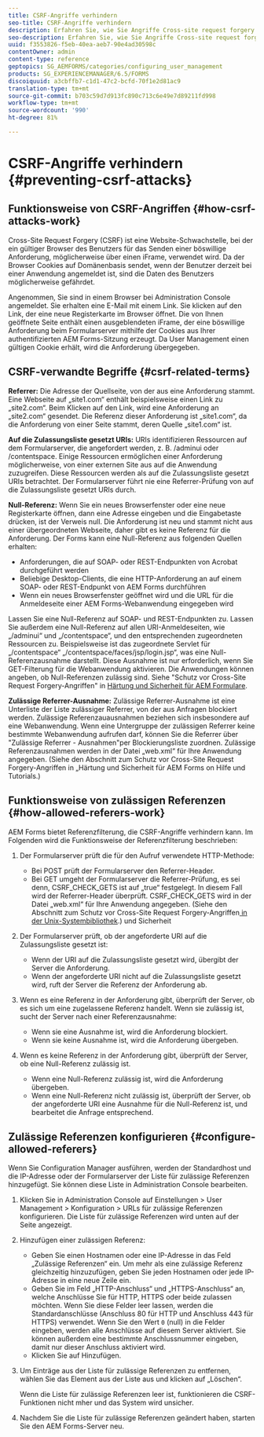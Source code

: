 ```yaml
---
title: CSRF-Angriffe verhindern
seo-title: CSRF-Angriffe verhindern
description: Erfahren Sie, wie Sie Angriffe Cross-site request forgery (CSRF) verhindern und Benutzerdaten vor Beschädigung schützen.
seo-description: Erfahren Sie, wie Sie Angriffe Cross-site request forgery (CSRF) verhindern und Benutzerdaten vor Beschädigung schützen.
uuid: f3553826-f5eb-40ea-aeb7-90e4ad30598c
contentOwner: admin
content-type: reference
geptopics: SG_AEMFORMS/categories/configuring_user_management
products: SG_EXPERIENCEMANAGER/6.5/FORMS
discoiquuid: a3cbffb7-c1d1-47c2-bcfd-70f1e2d81ac9
translation-type: tm+mt
source-git-commit: b703c59d7d913fc890c713c6e49e7d89211fd998
workflow-type: tm+mt
source-wordcount: '990'
ht-degree: 81%

---
```



# CSRF-Angriffe verhindern {#preventing-csrf-attacks}

## Funktionsweise von CSRF-Angriffen {#how-csrf-attacks-work}

Cross-Site Request Forgery (CSRF) ist eine Website-Schwachstelle, bei der ein gültiger Browser des Benutzers für das Senden einer böswillige Anforderung, möglicherweise über einen iFrame, verwendet wird. Da der Browser Cookies auf Domänenbasis sendet, wenn der Benutzer derzeit bei einer Anwendung angemeldet ist, sind die Daten des Benutzers möglicherweise gefährdet.

Angenommen, Sie sind in einem Browser bei Administration Console angemeldet. Sie erhalten eine E-Mail mit einem Link. Sie klicken auf den Link, der eine neue Registerkarte im Browser öffnet. Die von Ihnen geöffnete Seite enthält einen ausgeblendeten iFrame, der eine böswillige Anforderung beim Formularserver mithilfe der Cookies aus Ihrer authentifizierten AEM Forms-Sitzung erzeugt. Da User Management einen gültigen Cookie erhält, wird die Anforderung übergegeben.

## CSRF-verwandte Begriffe {#csrf-related-terms}

**Referrer:** Die Adresse der Quellseite, von der aus eine Anforderung stammt. Eine Webseite auf „site1.com“ enthält beispielsweise einen Link zu „site2.com“. Beim Klicken auf den Link, wird eine Anforderung an „site2.com“ gesendet. Die Referenz dieser Anforderung ist „site1.com“, da die Anforderung von einer Seite stammt, deren Quelle „site1.com“ ist.

**Auf die Zulassungsliste gesetzt URIs:** URIs identifizieren Ressourcen auf dem Formularserver, die angefordert werden, z. B. /adminui oder /contentspace. Einige Ressourcen ermöglichen einer Anforderung möglicherweise, von einer externen Site aus auf die Anwendung zuzugreifen. Diese Ressourcen werden als auf die Zulassungsliste gesetzt URIs betrachtet. Der Formularserver führt nie eine Referrer-Prüfung von auf die Zulassungsliste gesetzt URIs durch.

**Null-Referenz:** Wenn Sie ein neues Browserfenster oder eine neue Registerkarte öffnen, dann eine Adresse eingeben und die Eingabetaste drücken, ist der Verweis null. Die Anforderung ist neu und stammt nicht aus einer übergeordneten Webseite, daher gibt es keine Referenz für die Anforderung. Der Forms kann eine Null-Referenz aus folgenden Quellen erhalten:

* Anforderungen, die auf SOAP- oder REST-Endpunkten von Acrobat durchgeführt werden
* Beliebige Desktop-Clients, die eine HTTP-Anforderung an auf einem SOAP- oder REST-Endpunkt von AEM Forms durchführen
* Wenn ein neues Browserfenster geöffnet wird und die URL für die Anmeldeseite einer AEM Forms-Webanwendung eingegeben wird

Lassen Sie eine Null-Referenz auf SOAP- und REST-Endpunkten zu. Lassen Sie außerdem eine Null-Referenz auf allen URI-Anmeldeseiten, wie „/adminui“ und „/contentspace“, und den entsprechenden zugeordneten Ressourcen zu. Beispielsweise ist das zugeordnete Servlet für „/contentspace“ „/contentspace/faces/jsp/login.jsp“, was eine Null-Referenzausnahme darstellt. Diese Ausnahme ist nur erforderlich, wenn Sie GET-Filterung für die Webanwendung aktivieren. Die Anwendungen können angeben, ob Null-Referenzen zulässig sind. Siehe &quot;Schutz vor Cross-Site Request Forgery-Angriffen&quot; in [Härtung und Sicherheit für AEM Formulare](https://help.adobe.com/en_US/livecycle/11.0/HardeningSecurity/index.html).

**Zulässige Referrer-Ausnahme:** Zulässige Referrer-Ausnahme ist eine Unterliste der Liste zulässiger Referrer, von der aus Anfragen blockiert werden. Zulässige Referenzauausnahmen beziehen sich insbesondere auf eine Webanwendung. Wenn eine Untergruppe der zulässigen Referrer keine bestimmte Webanwendung aufrufen darf, können Sie die Referrer über &quot;Zulässige Referrer - Ausnahmen&quot;per Blockierungsliste zuordnen. Zulässige Referenzausnahmen werden in der Datei „web.xml“ für Ihre Anwendung angegeben. (Siehe den Abschnitt zum Schutz vor Cross-Site Request Forgery-Angriffen in „Härtung und Sicherheit für AEM Forms on Hilfe und Tutorials.)

## Funktionsweise von zulässigen Referenzen {#how-allowed-referers-work}

AEM Forms bietet Referenzfilterung, die CSRF-Angriffe verhindern kann. Im Folgenden wird die Funktionsweise der Referenzfilterung beschrieben:

1. Der Formularserver prüft die für den Aufruf verwendete HTTP-Methode:

   * Bei POST prüft der Formularserver den Referrer-Header.
   * Bei GET umgeht der Formularserver die Referrer-Prüfung, es sei denn, CSRF_CHECK_GETS ist auf „true“ festgelegt. In diesem Fall wird der Referrer-Header überprüft. CSRF_CHECK_GETS wird in der Datei „web.xml“ für Ihre Anwendung angegeben. (Siehe den Abschnitt zum Schutz vor Cross-Site Request Forgery-Angriffen[ in der Unix-Systembibliothek](https://help.adobe.com/en_US/livecycle/11.0/HardeningSecurity/index.html).) und Sicherheit

1. Der Formularserver prüft, ob der angeforderte URI auf die Zulassungsliste gesetzt ist:

   * Wenn der URI auf die Zulassungsliste gesetzt wird, übergibt der Server die Anforderung.
   * Wenn der angeforderte URI nicht auf die Zulassungsliste gesetzt wird, ruft der Server die Referenz der Anforderung ab.

1. Wenn es eine Referenz in der Anforderung gibt, überprüft der Server, ob es sich um eine zugelassene Referenz handelt. Wenn sie zulässig ist, sucht der Server nach einer Referenzausnahme:

   * Wenn sie eine Ausnahme ist, wird die Anforderung blockiert.
   * Wenn sie keine Ausnahme ist, wird die Anforderung übergeben.

1. Wenn es keine Referenz in der Anforderung gibt, überprüft der Server, ob eine Null-Referenz zulässig ist.

   * Wenn eine Null-Referenz zulässig ist, wird die Anforderung übergeben.
   * Wenn eine Null-Referenz nicht zulässig ist, überprüft der Server, ob der angeforderte URI eine Ausnahme für die Null-Referenz ist, und bearbeitet die Anfrage entsprechend.

## Zulässige Referenzen konfigurieren  {#configure-allowed-referers}

Wenn Sie Configuration Manager ausführen, werden der Standardhost und die IP-Adresse oder der Formularserver der Liste für zulässige Referenzen hinzugefügt. Sie können diese Liste in Administration Console bearbeiten.

1. Klicken Sie in Administration Console auf Einstellungen > User Management > Konfiguration > URLs für zulässige Referenzen konfigurieren. Die Liste für zulässige Referenzen wird unten auf der Seite angezeigt.
1. Hinzufügen einer zulässigen Referenz:

   * Geben Sie einen Hostnamen oder eine IP-Adresse in das Feld „Zulässige Referenzen“ ein. Um mehr als eine zulässige Referenz gleichzeitig hinzuzufügen, geben Sie jeden Hostnamen oder jede IP-Adresse in eine neue Zeile ein.
   * Geben Sie im Feld „HTTP-Anschluss“ und „HTTPS-Anschluss“ an, welche Anschlüsse Sie für HTTP, HTTPS oder beide zulassen möchten. Wenn Sie diese Felder leer lassen, werden die Standardanschlüsse (Anschluss 80 für HTTP und Anschluss 443 für HTTPS) verwendet. Wenn Sie den Wert `0` (null) in die Felder eingeben, werden alle Anschlüsse auf diesem Server aktiviert. Sie können außerdem eine bestimmte Anschlussnummer eingeben, damit nur dieser Anschluss aktiviert wird.
   * Klicken Sie auf Hinzufügen.

1. Um Einträge aus der Liste für zulässige Referenzen zu entfernen, wählen Sie das Element aus der Liste aus und klicken auf „Löschen“.

   Wenn die Liste für zulässige Referenzen leer ist, funktionieren die CSRF-Funktionen nicht mher und das System wird unsicher.

1. Nachdem Sie die Liste für zulässige Referenzen geändert haben, starten Sie den AEM Forms-Server neu.

